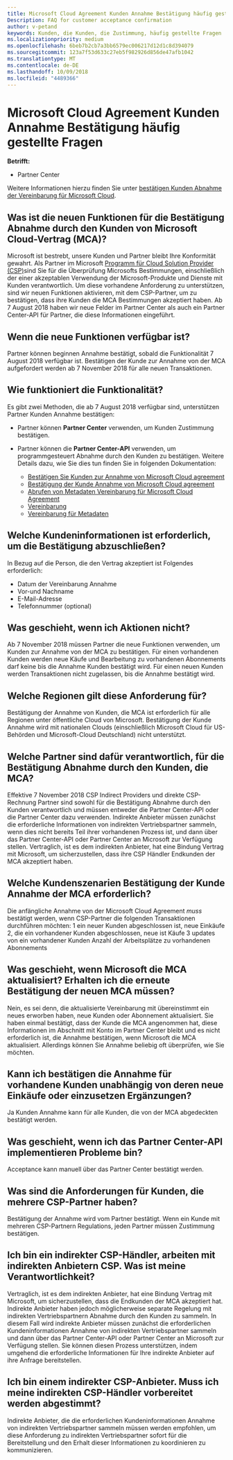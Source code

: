 ```yaml
---
title: Microsoft Cloud Agreement Kunden Annahme Bestätigung häufig gestellte Fragen | Partner Center
Description: FAQ for customer acceptance confirmation
author: v-petand
keywords: Kunden, die Kunden, die Zustimmung, häufig gestellte Fragen
ms.localizationpriority: medium
ms.openlocfilehash: 6beb7b2cb7a3bb6579ec006217d12d1c8d394079
ms.sourcegitcommit: 123a7f53d633c27eb5f982926d856de47afb1042
ms.translationtype: MT
ms.contentlocale: de-DE
ms.lasthandoff: 10/09/2018
ms.locfileid: "4489366"
---
```

# <a name="microsoft-cloud-agreement-customer-acceptance-confirmation-frequently-asked-questions"></a>Microsoft Cloud Agreement Kunden Annahme Bestätigung häufig gestellte Fragen 

**Betrifft:**
-  Partner Center

Weitere Informationen hierzu finden Sie unter [bestätigen Kunden Abnahme der Vereinbarung für Microsoft Cloud](https://docs.microsoft.com/en-us/partner-center/confirm-consent).
 
## <a name="what-is-the-new-functionality-for-confirming-customer-acceptance-of-the-microsoft-cloud-agreement-mca"></a>Was ist die neuen Funktionen für die Bestätigung Abnahme durch den Kunden von Microsoft Cloud-Vertrag (MCA)? 
Microsoft ist bestrebt, unsere Kunden und Partner bleibt Ihre Konformität gewahrt. Als Partner im Microsoft [Programm für Cloud Solution Provider (CSP)](https://partner.microsoft.com/en-us/cloud-solution-provider)sind Sie für die Überprüfung Microsofts Bestimmungen, einschließlich der einer akzeptablen Verwendung der Microsoft-Produkte und Dienste mit Kunden verantwortlich. Um diese vorhandene Anforderung zu unterstützen, sind wir neuen Funktionen aktivieren, mit dem CSP-Partner, um zu bestätigen, dass ihre Kunden die MCA Bestimmungen akzeptiert haben. Ab 7 August 2018 haben wir neue Felder im Partner Center als auch ein Partner Center-API für Partner, die diese Informationen eingeführt. 
 
## <a name="when-is-the-new-functionality-available"></a>Wenn die neue Funktionen verfügbar ist? 
Partner können beginnen Annahme bestätigt, sobald die Funktionalität 7 August 2018 verfügbar ist. Bestätigen der Kunde zur Annahme von der MCA aufgefordert werden ab 7 November 2018 für alle neuen Transaktionen. 
 
## <a name="how-does-the-functionality-work"></a>Wie funktioniert die Funktionalität?
Es gibt zwei Methoden, die ab 7 August 2018 verfügbar sind, unterstützen Partner Kunden Annahme bestätigen:  

-   Partner können **Partner Center** verwenden, um Kunden Zustimmung bestätigen. 

-   Partner können die **Partner Center-API** verwenden, um programmgesteuert Abnahme durch den Kunden zu bestätigen. Weitere Details dazu, wie Sie dies tun finden Sie in folgenden Dokumentation:
    -   [Bestätigen Sie Kunden zur Annahme von Microsoft Cloud agreement](https://docs.microsoft.com/en-us/partner-center/develop/confirm-customer-consent)
    -   [Bestätigung der Kunde Annahme von Microsoft Cloud agreement](https://docs.microsoft.com/en-us/partner-center/develop/get-confirmation-of-customer-consent)
    -   [Abrufen von Metadaten Vereinbarung für Microsoft Cloud Agreement](https://docs.microsoft.com/en-us/partner-center/develop/get-agreement-metadata)
    -   [Vereinbarung](https://docs.microsoft.com/en-us/partner-center/develop/agreement)
    -   [Vereinbarung für Metadaten](https://docs.microsoft.com/en-us/partner-center/develop/agreement-metadata)

##  <a name="what-customer-information-is-required-to-complete-the-confirmation-process"></a>Welche Kundeninformationen ist erforderlich, um die Bestätigung abzuschließen? 
In Bezug auf die Person, die den Vertrag akzeptiert ist Folgendes erforderlich: 
-    Datum der Vereinbarung Annahme 
-    Vor-und Nachname 
-    E-Mail-Adresse 
-    Telefonnummer (optional)  
 
## <a name="what-will-happen-if-i-do-not-take-action"></a>Was geschieht, wenn ich Aktionen nicht? 
Ab 7 November 2018 müssen Partner die neue Funktionen verwenden, um Kunden zur Annahme von der MCA zu bestätigen. Für einen vorhandenen Kunden werden neue Käufe und Bearbeitung zu vorhandenen Abonnements darf keine bis die Annahme Kunden bestätigt wird. Für einen neuen Kunden werden Transaktionen nicht zugelassen, bis die Annahme bestätigt wird. 
 
## <a name="which-regions-does-this-requirement-apply-to"></a>Welche Regionen gilt diese Anforderung für? 
Bestätigung der Annahme von Kunden, die MCA ist erforderlich für alle Regionen unter öffentliche Cloud von Microsoft. Bestätigung der Kunde Annahme wird mit nationalen Clouds (einschließlich Microsoft Cloud für US-Behörden und Microsoft-Cloud Deutschland) nicht unterstützt. 
 
## <a name="which-partners-are-responsible-for-confirming-customer-acceptance-to-the-mca"></a>Welche Partner sind dafür verantwortlich, für die Bestätigung Abnahme durch den Kunden, die MCA? 
Effektive 7 November 2018 CSP Indirect Providers und direkte CSP-Rechnung Partner sind sowohl für die Bestätigung Abnahme durch den Kunden verantwortlich und müssen entweder die Partner Center-API oder die Partner Center dazu verwenden. Indirekte Anbieter müssen zunächst die erforderliche Informationen von indirekten Vertriebspartner sammeln, wenn dies nicht bereits Teil ihrer vorhandenen Prozess ist, und dann über das Partner Center-API oder Partner Center an Microsoft zur Verfügung stellen. Vertraglich, ist es dem indirekten Anbieter, hat eine Bindung Vertrag mit Microsoft, um sicherzustellen, dass ihre CSP Händler Endkunden der MCA akzeptiert haben.  
 
## <a name="what-customer-scenarios-require-confirmation-of-customer-acceptance-of-the-mca"></a>Welche Kundenszenarien Bestätigung der Kunde Annahme der MCA erforderlich? 
Die anfängliche Annahme von der Microsoft Cloud Agreement *muss* bestätigt werden, wenn CSP-Partner die folgenden Transaktionen durchführen möchten: 1 ein neuer Kunden abgeschlossen ist, neue Einkäufe 2, die ein vorhandener Kunden abgeschlossen, neue ist Käufe 3 updates von ein vorhandener Kunden Anzahl der Arbeitsplätze zu vorhandenen Abonnements 
 
## <a name="what-happens-when-microsoft-updates-the-mca-do-i-need-obtain-re-confirmation-of-the-new-mca"></a>Was geschieht, wenn Microsoft die MCA aktualisiert? Erhalten ich die erneute Bestätigung der neuen MCA müssen?
Nein, es sei denn, die aktualisierte Vereinbarung mit übereinstimmt ein neues erworben haben, neue Kunden oder Abonnement aktualisiert. Sie haben einmal bestätigt, dass der Kunde die MCA angenommen hat, diese Informationen im Abschnitt mit Konto im Partner Center bleibt und es nicht erforderlich ist, die Annahme bestätigen, wenn Microsoft die MCA aktualisiert. Allerdings können Sie Annahme beliebig oft überprüfen, wie Sie möchten. 
 
## <a name="can-i-confirm-the-acceptance-for-existing-customers-separate-from-their-new-purchases-or-seat-additions"></a>Kann ich bestätigen die Annahme für vorhandene Kunden unabhängig von deren neue Einkäufe oder einzusetzen Ergänzungen? 
Ja Kunden Annahme kann für alle Kunden, die von der MCA abgedeckten bestätigt werden. 
 
## <a name="what-if-im-having-difficulty-implementing-the-partner-center-api"></a>Was geschieht, wenn ich das Partner Center-API implementieren Probleme bin? 
Acceptance kann manuell über das Partner Center bestätigt werden. 
 
## <a name="what-are-the-requirements-for-customers-that-have-multiple-csp-partners"></a>Was sind die Anforderungen für Kunden, die mehrere CSP-Partner haben? 
Bestätigung der Annahme wird vom Partner bestätigt. Wenn ein Kunde mit mehreren CSP-Partnern Regulations, jeden Partner müssen Zustimmung bestätigen. 
 
## <a name="i-am-a-csp-indirect-reseller-working-with-csp-indirect-providers-what-is-my-responsibility"></a>Ich bin ein indirekter CSP-Händler, arbeiten mit indirekten Anbietern CSP. Was ist meine Verantwortlichkeit? 
Vertraglich, ist es dem indirekten Anbieter, hat eine Bindung Vertrag mit Microsoft, um sicherzustellen, dass die Endkunden der MCA akzeptiert hat. Indirekte Anbieter haben jedoch möglicherweise separate Regelung mit indirekten Vertriebspartnern Abnahme durch den Kunden zu sammeln. In diesem Fall wird indirekte Anbieter müssen zunächst die erforderlichen Kundeninformationen Annahme von indirekten Vertriebspartner sammeln und dann über das Partner Center-API oder Partner Center an Microsoft zur Verfügung stellen. Sie können diesen Prozess unterstützen, indem umgehend die erforderliche Informationen für Ihre indirekte Anbieter auf ihre Anfrage bereitstellen. 
 
## <a name="i-am-a-csp-indirect-provider-do-i-need-to-coordinate-with-my-csp-indirect-reseller-to-be-prepared"></a>Ich bin einem indirekter CSP-Anbieter. Muss ich meine indirekten CSP-Händler vorbereitet werden abgestimmt? 
Indirekte Anbieter, die die erforderlichen Kundeninformationen Annahme von indirekten Vertriebspartner sammeln müssen werden empfohlen, um diese Anforderung zu indirekten Vertriebspartner sofort für die Bereitstellung und den Erhalt dieser Informationen zu koordinieren zu kommunizieren. 
 

